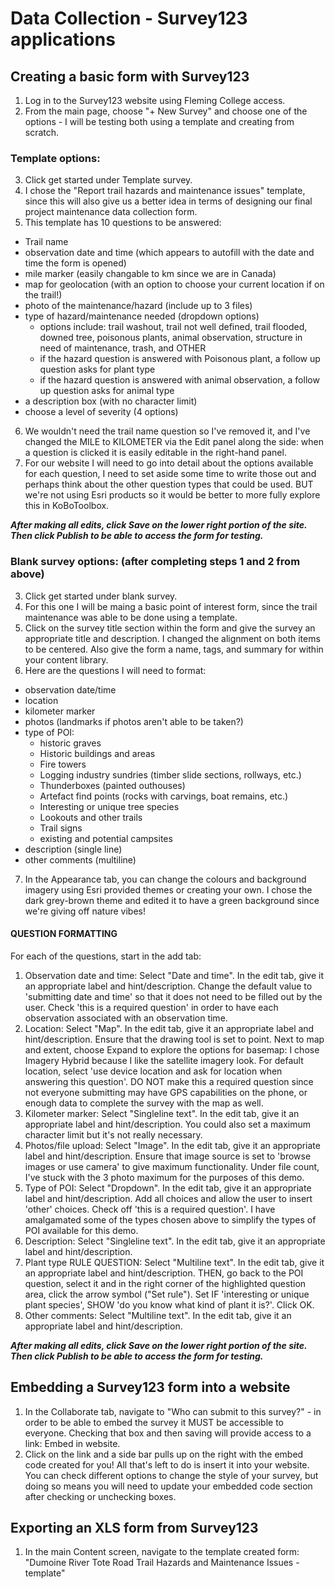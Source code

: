 # Data Collection - Survey123 applications

## Creating a basic form with Survey123
1. Log in to the Survey123 website using Fleming College access.
2. From the main page, choose "+ New Survey" and choose one of the options - I will be testing both using a template and creating from scratch.

### Template options:
3. Click get started under Template survey.
4. I chose the "Report trail hazards and maintenance issues" template, since this will also give us a better idea in terms of designing our final project maintenance data collection form.
5. This template has 10 questions to be answered:
- Trail name
- observation date and time (which appears to autofill with the date and time the form is opened)
- mile marker (easily changable to km since we are in Canada)
- map for geolocation (with an option to choose your current location if on the trail!)
- photo of the maintenance/hazard (include up to 3 files)
- type of hazard/maintenance needed (dropdown options)
    - options include: trail washout, trail not well defined, trail flooded, downed tree, poisonous plants, animal observation, structure in need of maintenance, trash, and OTHER
    - if the hazard question is answered with Poisonous plant, a follow up question asks for plant type
    - if the hazard question is answered with animal observation, a follow up question asks for animal type
- a description box (with no character limit)
- choose a level of severity (4 options)
6. We wouldn't need the trail name question so I've removed it, and I've changed the MILE to KILOMETER via the Edit panel along the side: when a question is clicked it is easily editable in the right-hand panel.
7. For our website I will need to go into detail about the options available for each question, I need to set aside some time to write those out and perhaps think about the other question types that could be used. BUT we're not using Esri products so it would be better to more fully explore this in KoBoToolbox.

***After making all edits, click Save on the lower right portion of the site. Then click Publish to be able to access the form for testing.***

### Blank survey options: (after completing steps 1 and 2 from above)
3. Click get started under blank survey.
4. For this one I will be maing a basic point of interest form, since the trail maintenance was able to be done using a template.
5. Click on the survey title section within the form and give the survey an appropriate title and description. I changed the alignment on both items to be centered. Also give the form a name, tags, and summary for within your content library.
6. Here are the questions I will need to format:
- observation date/time
- location
- kilometer marker
- photos (landmarks if photos aren't able to be taken?)
- type of POI:
    - historic graves
    - Historic buildings and areas
    - Fire towers
    - Logging industry sundries (timber slide sections, rollways, etc.)
    - Thunderboxes (painted outhouses)
    - Artefact find points (rocks with carvings, boat remains, etc.)
    - Interesting or unique tree species
    - Lookouts and other trails
    - Trail signs
    - existing and potential campsites
- description (single line)
- other comments (multiline)
7. In the Appearance tab, you can change the colours and background imagery using Esri provided themes or creating your own. I chose the dark grey-brown theme and edited it to have a green background since we're giving off nature vibes!

#### QUESTION FORMATTING
For each of the questions, start in the add tab:
1. Observation date and time: Select "Date and time". In the edit tab, give it an appropriate label and hint/description. Change the default value to 'submitting date and time' so that it does not need to be filled out by the user. Check 'this is a required question' in order to have each observation associated with an observation time.
2. Location: Select "Map". In the edit tab, give it an appropriate label and hint/description. Ensure that the drawing tool is set to point. Next to map and extent, choose Expand to explore the options for basemap: I chose Imagery Hybrid because I like the satellite imagery look. For default location, select 'use device location and ask for location when answering this question'. DO NOT make this a required question since not everyone submitting may have GPS capabilities on the phone, or enough data to complete the survey with the map as well.
3. Kilometer marker: Select "Singleline text". In the edit tab, give it an appropriate label and hint/description. You could also set a maximum character limit but it's not really necessary.
4. Photos/file upload: Select "Image". In the edit tab, give it an appropriate label and hint/description. Ensure that image source is set to 'browse images or use camera' to give maximum functionality. Under file count, I've stuck with the 3 photo maximum for the purposes of this demo.
5. Type of POI: Select "Dropdown". In the edit tab, give it an appropriate label and hint/description. Add all choices and allow the user to insert 'other' choices. Check off 'this is a required question'. I have amalgamated some of the types chosen above to simplify the types of POI available for this demo.
6. Description: Select "Singleline text". In the edit tab, give it an appropriate label and hint/description.
7. Plant type RULE QUESTION: Select "Multiline text". In the edit tab, give it an appropriate label and hint/description. THEN, go back to the POI question, select it and in the right corner of the highlighted question area, click the arrow symbol ("Set rule"). Set IF 'interesting or unique plant species', SHOW 'do you know what kind of plant it is?'. Click OK.
8. Other comments: Select "Multiline text". In the edit tab, give it an appropriate label and hint/description.

***After making all edits, click Save on the lower right portion of the site. Then click Publish to be able to access the form for testing.***

## Embedding a Survey123 form into a website
1. In the Collaborate tab, navigate to "Who can submit to this survey?" - in order to be able to embed the survey it MUST be accessible to everyone. Checking that box and then saving will provide access to a link: Embed in website.
2. Click on the link and a side bar pulls up on the right with the embed code created for you! All that's left to do is insert it into your website. You can check different options to change the style of your survey, but doing so means you will need to update your embedded code section after checking or unchecking boxes.

## Exporting an XLS form from Survey123
1. In the main Content screen, navigate to the template created form: "Dumoine River Tote Road Trail Hazards and Maintenance Issues - template"
